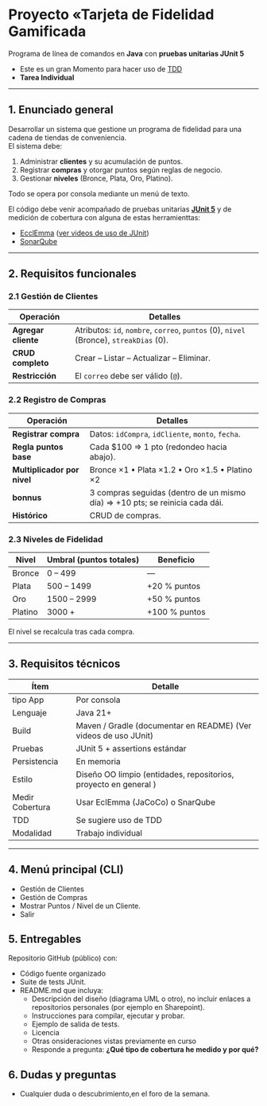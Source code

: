 # Proyecto «Tarjeta de Fidelidad Gamificada
Programa de línea de comandos en **Java** con **pruebas unitarias JUnit 5**  

- Este es un gran Momento para hacer uso de [TDD](https://aula.usm.cl/course/view.php?id=47173&section=15#tabs-tree-start)
- **Tarea Individual**

---

## 1. Enunciado general
Desarrollar un sistema que gestione un programa de fidelidad para una cadena de tiendas de conveniencia.  
El sistema debe:

1. Administrar **clientes** y su acumulación de puntos.  
2. Registrar **compras** y otorgar puntos según reglas de negocio.  
3. Gestionar **niveles** (Bronce, Plata, Oro, Platino).  

Todo se opera por consola mediante un menú de texto. 

El código debe venir acompañado de pruebas unitarias **[JUnit 5](https://junit.org/junit5/)** y de medición de cobertura con alguna de estas herramienttas:
- [EcclEmma](https://www.eclemma.org/) ([ver videos de uso de JUnit](https://drive.google.com/drive/u/0/folders/185WaYB_TMbQwMU-14Oi58ARyXfIdDG4H))
- [SonarQube](https://www.sonarsource.com/products/sonarqube/)

---

## 2. Requisitos funcionales

### 2.1 Gestión de Clientes

| Operación | Detalles |
|-----------|----------|
| **Agregar cliente** | Atributos: `id`, `nombre`, `correo`, `puntos` (0), `nivel` (Bronce), `streakDias` (0). |
| **CRUD completo** | Crear – Listar – Actualizar – Eliminar. |
| **Restricción** | El `correo` debe ser válido (`@`). |

### 2.2 Registro de Compras

| Operación | Detalles |
|-----------|----------|
| **Registrar compra** | Datos: `idCompra`, `idCliente`, `monto`, `fecha`. |
| **Regla puntos base** | Cada \$100 ⇒ 1 pto (redondeo hacia abajo). |
| **Multiplicador por nivel** | Bronce ×1 • Plata ×1.2 • Oro ×1.5 • Platino ×2 |
| **bonnus** | 3 compras seguidas (dentro de un mismo día) ⇒ +10 pts; se reinicia cada dái. |
| **Histórico** | CRUD de compras. |

### 2.3 Niveles de Fidelidad

| Nivel | Umbral (puntos totales) | Beneficio |
|-------|-------------------------|-----------|
| Bronce | 0 – 499 | — |
| Plata  | 500 – 1499 | +20 % puntos |
| Oro    | 1500 – 2999 | +50 % puntos |
| Platino| 3000 + | +100 % puntos |

El nivel se recalcula tras cada compra.

---

## 3. Requisitos técnicos

| Ítem | Detalle |
|------|---------|
| tipo App | Por consola |
| Lenguaje | Java 21+ |
| Build | Maven / Gradle (documentar en README) (Ver videos de uso JUnit)|
| Pruebas | JUnit 5 + assertions estándar |
| Persistencia | En memoria |
| Estilo | Diseño OO limpio (entidades, repositorios, proyecto en general ) |
| Medir Cobertura | Usar EclEmma (JaCoCo) o SnarQube |
| TDD | Se sugiere uso de TDD |
| Modalidad | Trabajo individual|

---

## 4. Menú principal (CLI)
- Gestión de Clientes
- Gestión de Compras
- Mostrar Puntos / Nivel de un Cliente.
- Salir

## 5. Entregables
Repositorio GitHub (público) con:
- Código fuente organizado
- Suite de tests JUnit.
- README.md que incluya:
  - Descripción del diseño (diagrama UML o otro), no incluir enlaces a repositorios personales (por ejemplo en Sharepoint).
  - Instrucciones para compilar, ejecutar y probar.
  - Ejemplo de salida de tests.
  - Licencia
  - Otras onsideraciones vistas previamente en curso
  - Responde a pregunta: **¿Qué tipo de cobertura he medido y por qué?**


## 6. Dudas y preguntas
 - Cualquier duda o descubrimiento,en el foro de la semana.
